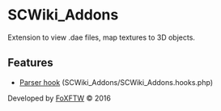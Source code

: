 # SCWiki_Addons

Extension to view .dae files, map textures to 3D objects.

## Features

 * [Parser hook](https://www.mediawiki.org/wiki/Manual:Parser_functions) (SCWiki_Addons/SCWiki_Addons.hooks.php)

Developed by [FoXFTW](https://star-citizen.wiki/Benutzer:FoXFTW) &copy; 2016
